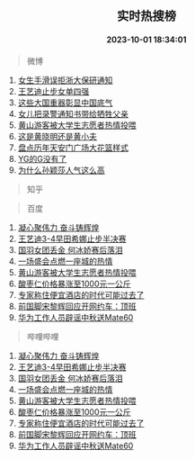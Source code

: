 <div align="center"><h2>实时热搜榜</h2><h4>2023-10-01 18:34:01</h4></div>

> 微博  

1. [女生手滑误拒浙大保研通知](https://s.weibo.com/weibo?q=%23%E5%A5%B3%E7%94%9F%E6%89%8B%E6%BB%91%E8%AF%AF%E6%8B%92%E6%B5%99%E5%A4%A7%E4%BF%9D%E7%A0%94%E9%80%9A%E7%9F%A5%23&t=31&band_rank=1&Refer=top)<br />
2. [王艺迪止步女单四强](https://s.weibo.com/weibo?q=%23%E7%8E%8B%E8%89%BA%E8%BF%AA%E6%AD%A2%E6%AD%A5%E5%A5%B3%E5%8D%95%E5%9B%9B%E5%BC%BA%23&t=31&band_rank=2&Refer=top)<br />
3. [这些大国重器彰显中国底气](https://s.weibo.com/weibo?q=%23%E8%BF%99%E4%BA%9B%E5%A4%A7%E5%9B%BD%E9%87%8D%E5%99%A8%E5%BD%B0%E6%98%BE%E4%B8%AD%E5%9B%BD%E5%BA%95%E6%B0%94%23&t=31&band_rank=3&Refer=top)<br />
4. [女儿把录警通知书带给牺牲父亲](https://s.weibo.com/weibo?q=%23%E5%A5%B3%E5%84%BF%E6%8A%8A%E5%BD%95%E8%AD%A6%E9%80%9A%E7%9F%A5%E4%B9%A6%E5%B8%A6%E7%BB%99%E7%89%BA%E7%89%B2%E7%88%B6%E4%BA%B2%23&t=31&band_rank=4&Refer=top)<br />
5. [黄山游客被大学生志愿者热情投喂](https://s.weibo.com/weibo?q=%23%E9%BB%84%E5%B1%B1%E6%B8%B8%E5%AE%A2%E8%A2%AB%E5%A4%A7%E5%AD%A6%E7%94%9F%E5%BF%97%E6%84%BF%E8%80%85%E7%83%AD%E6%83%85%E6%8A%95%E5%96%82%23&t=31&band_rank=5&Refer=top)<br />
6. [这是黄晓明还是黄小夫](https://s.weibo.com/weibo?q=%23%E8%BF%99%E6%98%AF%E9%BB%84%E6%99%93%E6%98%8E%E8%BF%98%E6%98%AF%E9%BB%84%E5%B0%8F%E5%A4%AB%23&t=31&band_rank=6&Refer=top)<br />
7. [盘点历年天安门广场大花篮样式](https://s.weibo.com/weibo?q=%23%E7%9B%98%E7%82%B9%E5%8E%86%E5%B9%B4%E5%A4%A9%E5%AE%89%E9%97%A8%E5%B9%BF%E5%9C%BA%E5%A4%A7%E8%8A%B1%E7%AF%AE%E6%A0%B7%E5%BC%8F%23&t=31&band_rank=7&Refer=top)<br />
8. [YG的G没有了](https://s.weibo.com/weibo?q=%23YG%E7%9A%84G%E6%B2%A1%E6%9C%89%E4%BA%86%23&t=31&band_rank=8&Refer=top)<br />
9. [为什么孙颖莎人气这么高](https://s.weibo.com/weibo?q=%23%E4%B8%BA%E4%BB%80%E4%B9%88%E5%AD%99%E9%A2%96%E8%8E%8E%E4%BA%BA%E6%B0%94%E8%BF%99%E4%B9%88%E9%AB%98%23&t=31&band_rank=9&Refer=top)<br />

> 知乎  


> 百度  

1. [凝心聚伟力 奋斗铸辉煌](https://www.baidu.com/s?wd=%E5%87%9D%E5%BF%83%E8%81%9A%E4%BC%9F%E5%8A%9B+%E5%A5%8B%E6%96%97%E9%93%B8%E8%BE%89%E7%85%8C&sa=fyb_news&rsv_dl=fyb_news)<br />
2. [王艺迪3-4早田希娜止步半决赛](https://www.baidu.com/s?wd=%E7%8E%8B%E8%89%BA%E8%BF%AA3-4%E6%97%A9%E7%94%B0%E5%B8%8C%E5%A8%9C%E6%AD%A2%E6%AD%A5%E5%8D%8A%E5%86%B3%E8%B5%9B&sa=fyb_news&rsv_dl=fyb_news)<br />
3. [国羽女团丢金 何冰娇赛后落泪](https://www.baidu.com/s?wd=%E5%9B%BD%E7%BE%BD%E5%A5%B3%E5%9B%A2%E4%B8%A2%E9%87%91+%E4%BD%95%E5%86%B0%E5%A8%87%E8%B5%9B%E5%90%8E%E8%90%BD%E6%B3%AA&sa=fyb_news&rsv_dl=fyb_news)<br />
4. [一场盛会点燃一座城的热情](https://www.baidu.com/s?wd=%E4%B8%80%E5%9C%BA%E7%9B%9B%E4%BC%9A%E7%82%B9%E7%87%83%E4%B8%80%E5%BA%A7%E5%9F%8E%E7%9A%84%E7%83%AD%E6%83%85&sa=fyb_news&rsv_dl=fyb_news)<br />
5. [黄山游客被大学生志愿者热情投喂](https://www.baidu.com/s?wd=%E9%BB%84%E5%B1%B1%E6%B8%B8%E5%AE%A2%E8%A2%AB%E5%A4%A7%E5%AD%A6%E7%94%9F%E5%BF%97%E6%84%BF%E8%80%85%E7%83%AD%E6%83%85%E6%8A%95%E5%96%82&sa=fyb_news&rsv_dl=fyb_news)<br />
6. [酸枣仁价格暴涨至1000元一公斤](https://www.baidu.com/s?wd=%E9%85%B8%E6%9E%A3%E4%BB%81%E4%BB%B7%E6%A0%BC%E6%9A%B4%E6%B6%A8%E8%87%B31000%E5%85%83%E4%B8%80%E5%85%AC%E6%96%A4&sa=fyb_news&rsv_dl=fyb_news)<br />
7. [专家称住便宜酒店的时代可能过去了](https://www.baidu.com/s?wd=%E4%B8%93%E5%AE%B6%E7%A7%B0%E4%BD%8F%E4%BE%BF%E5%AE%9C%E9%85%92%E5%BA%97%E7%9A%84%E6%97%B6%E4%BB%A3%E5%8F%AF%E8%83%BD%E8%BF%87%E5%8E%BB%E4%BA%86&sa=fyb_news&rsv_dl=fyb_news)<br />
8. [前国脚宋黎辉回应开网约车：顶班](https://www.baidu.com/s?wd=%E5%89%8D%E5%9B%BD%E8%84%9A%E5%AE%8B%E9%BB%8E%E8%BE%89%E5%9B%9E%E5%BA%94%E5%BC%80%E7%BD%91%E7%BA%A6%E8%BD%A6%EF%BC%9A%E9%A1%B6%E7%8F%AD&sa=fyb_news&rsv_dl=fyb_news)<br />
9. [华为工作人员辟谣中秋送Mate60](https://www.baidu.com/s?wd=%E5%8D%8E%E4%B8%BA%E5%B7%A5%E4%BD%9C%E4%BA%BA%E5%91%98%E8%BE%9F%E8%B0%A3%E4%B8%AD%E7%A7%8B%E9%80%81Mate60&sa=fyb_news&rsv_dl=fyb_news)<br />

> 哔哩哔哩  

1. [凝心聚伟力 奋斗铸辉煌](https://www.baidu.com/s?wd=%E5%87%9D%E5%BF%83%E8%81%9A%E4%BC%9F%E5%8A%9B+%E5%A5%8B%E6%96%97%E9%93%B8%E8%BE%89%E7%85%8C&sa=fyb_news&rsv_dl=fyb_news)<br />
2. [王艺迪3-4早田希娜止步半决赛](https://www.baidu.com/s?wd=%E7%8E%8B%E8%89%BA%E8%BF%AA3-4%E6%97%A9%E7%94%B0%E5%B8%8C%E5%A8%9C%E6%AD%A2%E6%AD%A5%E5%8D%8A%E5%86%B3%E8%B5%9B&sa=fyb_news&rsv_dl=fyb_news)<br />
3. [国羽女团丢金 何冰娇赛后落泪](https://www.baidu.com/s?wd=%E5%9B%BD%E7%BE%BD%E5%A5%B3%E5%9B%A2%E4%B8%A2%E9%87%91+%E4%BD%95%E5%86%B0%E5%A8%87%E8%B5%9B%E5%90%8E%E8%90%BD%E6%B3%AA&sa=fyb_news&rsv_dl=fyb_news)<br />
4. [一场盛会点燃一座城的热情](https://www.baidu.com/s?wd=%E4%B8%80%E5%9C%BA%E7%9B%9B%E4%BC%9A%E7%82%B9%E7%87%83%E4%B8%80%E5%BA%A7%E5%9F%8E%E7%9A%84%E7%83%AD%E6%83%85&sa=fyb_news&rsv_dl=fyb_news)<br />
5. [黄山游客被大学生志愿者热情投喂](https://www.baidu.com/s?wd=%E9%BB%84%E5%B1%B1%E6%B8%B8%E5%AE%A2%E8%A2%AB%E5%A4%A7%E5%AD%A6%E7%94%9F%E5%BF%97%E6%84%BF%E8%80%85%E7%83%AD%E6%83%85%E6%8A%95%E5%96%82&sa=fyb_news&rsv_dl=fyb_news)<br />
6. [酸枣仁价格暴涨至1000元一公斤](https://www.baidu.com/s?wd=%E9%85%B8%E6%9E%A3%E4%BB%81%E4%BB%B7%E6%A0%BC%E6%9A%B4%E6%B6%A8%E8%87%B31000%E5%85%83%E4%B8%80%E5%85%AC%E6%96%A4&sa=fyb_news&rsv_dl=fyb_news)<br />
7. [专家称住便宜酒店的时代可能过去了](https://www.baidu.com/s?wd=%E4%B8%93%E5%AE%B6%E7%A7%B0%E4%BD%8F%E4%BE%BF%E5%AE%9C%E9%85%92%E5%BA%97%E7%9A%84%E6%97%B6%E4%BB%A3%E5%8F%AF%E8%83%BD%E8%BF%87%E5%8E%BB%E4%BA%86&sa=fyb_news&rsv_dl=fyb_news)<br />
8. [前国脚宋黎辉回应开网约车：顶班](https://www.baidu.com/s?wd=%E5%89%8D%E5%9B%BD%E8%84%9A%E5%AE%8B%E9%BB%8E%E8%BE%89%E5%9B%9E%E5%BA%94%E5%BC%80%E7%BD%91%E7%BA%A6%E8%BD%A6%EF%BC%9A%E9%A1%B6%E7%8F%AD&sa=fyb_news&rsv_dl=fyb_news)<br />
9. [华为工作人员辟谣中秋送Mate60](https://www.baidu.com/s?wd=%E5%8D%8E%E4%B8%BA%E5%B7%A5%E4%BD%9C%E4%BA%BA%E5%91%98%E8%BE%9F%E8%B0%A3%E4%B8%AD%E7%A7%8B%E9%80%81Mate60&sa=fyb_news&rsv_dl=fyb_news)<br />
